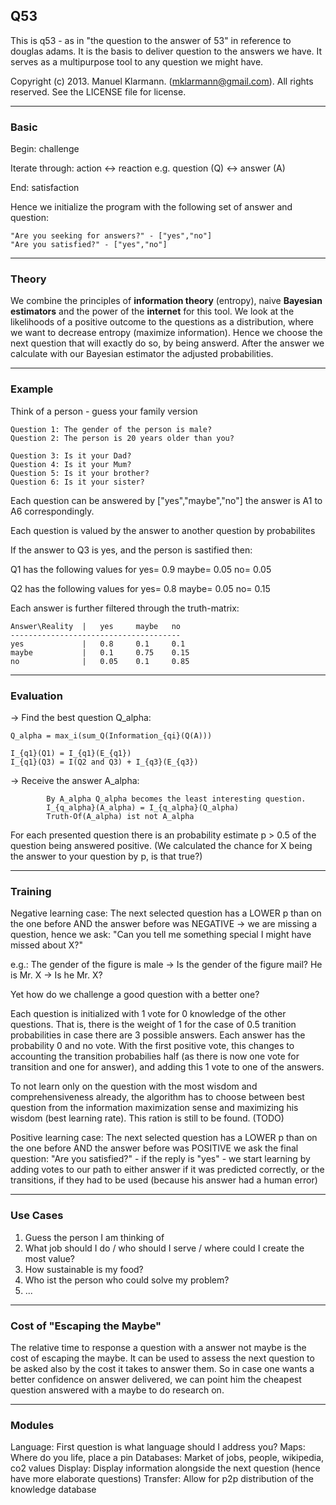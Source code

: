 ## Q53

This is q53 - as in "the question to the answer of 53" in reference to douglas adams.
It is the basis to deliver question to the answers we have. It serves as a multipurpose tool to any question we might have.


Copyright (c) 2013. Manuel Klarmann. (mklarmann@gmail.com).
All rights reserved.  See the LICENSE file for license.



------------
### Basic


Begin: challenge

Iterate through:
	action <-> reaction
	e.g. question (Q) <-> answer (A)

End: satisfaction


Hence we initialize the program with the following set of answer and question:

	"Are you seeking for answers?" - ["yes","no"]
	"Are you satisfied?" - ["yes","no"]
	

------------
### Theory

We combine the principles of **information theory** (entropy), naive **Bayesian estimators** and the power of the **internet** for this tool.
We look at the likelihoods of a positive outcome to the questions as a distribution, where we want to decrease entropy (maximize information). Hence we choose the next question that will exactly do so, by being answerd. After the answer we calculate with our Bayesian estimator the adjusted probabilities. 


------------
### Example


Think of a person - guess your family version

	Question 1: The gender of the person is male?
	Question 2: The person is 20 years older than you?

	Question 3: Is it your Dad?
	Question 4: Is it your Mum?
	Question 5: Is it your brother?
	Question 6: Is it your sister?

Each question can be answered by ["yes","maybe","no"] the answer is A1 to A6 correspondingly.

Each question is valued by the answer to another question by probabilites

If the answer to Q3 is yes, and the person is sastified then:

Q1 has the following values for
	yes= 0.9	maybe=	0.05	no=	0.05

Q2 has the following values for
	yes= 0.8	maybe=	0.05	no=	0.15


Each answer is further filtered through the truth-matrix:

	Answer\Reality	|	yes		maybe	no
	--------------------------------------
	yes				|	0.8		0.1		0.1	
	maybe			|	0.1		0.75	0.15
	no				|	0.05	0.1		0.85




------------
### Evaluation


-> Find the best question Q_alpha:

	Q_alpha = max_i(sum_Q(Information_{qi}(Q(A)))

	I_{q1}(Q1) = I_{q1}(E_{q1})
	I_{q1}(Q3) = I(Q2 and Q3) + I_{q3}(E_{q3})

-> Receive the answer A_alpha:

			By A_alpha Q_alpha becomes the least interesting question.
			I_{q_alpha}(A_alpha) = I_{q_alpha}(Q_alpha)
			Truth-Of(A_alpha) ist not A_alpha


For each presented question there is an probability estimate p > 0.5 of the question being answered positive.
(We calculated the chance for X being the answer to your question by p, is that true?)


------------
### Training


Negative learning case:
The next selected question has a LOWER p than on the one before AND the answer before was NEGATIVE
-> we are missing a question, hence we ask:
"Can you tell me something special I might have missed about X?"

e.g.: 
The gender of the figure is male -> Is the gender of the figure mail?
He is Mr. X -> Is he Mr. X?

Yet how do we challenge a good question with a better one?

Each question is initialized with 1 vote for 0 knowledge of the other questions.
That is, there is the weight of 1 for the case of 0.5 tranition probabilities in case there are 3 possible answers. Each answer has the probability 0 and no vote.
With the first positive vote, this changes to accounting the transition probabilies half (as there is now one vote for transition and one for answer), and adding this 1 vote to one of the answers.

To not learn only on the question with the most wisdom and comprehensiveness already, the algorithm has to choose between best question from the information maximization sense and maximizing his wisdom (best learning rate). This ration is still to be found. (TODO)


Positive learning case:
The next selected question has a LOWER p than on the one before AND the answer before was POSITIVE
we ask the final question: "Are you satisfied?" - if the reply is "yes" - we start learning by adding votes to our path to either answer if it was predicted correctly, or the transitions, if they had to be used (because his answer had a human error)


------------
### Use Cases


1. Guess the person I am thinking of
2. What job should I do / who should I serve / where could I create the most value?
3. How sustainable is my food?
4. Who ist the person who could solve my problem?
5. ...


------------
### Cost of "Escaping the Maybe"


The relative time to response a question with a answer not maybe is the cost of escaping the maybe.
It can be used to assess the next question to be asked also by the cost it takes to answer them. So in case one wants a better confidence on answer delivered, we can point him the  cheapest question answered with a maybe to do research on. 


------------
### Modules


Language: First question is what language should I address you?
Maps: Where do you life, place a pin
Databases: Market of jobs, people, wikipedia, co2 values
Display: Display information alongside the next question (hence have more elaborate questions)
Transfer: Allow for p2p distribution of the knowledge database